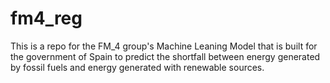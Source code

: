 # fm4_reg
This is a repo for the FM_4 group's Machine Leaning Model that is built for the government of Spain to predict the shortfall between energy generated by fossil fuels and energy generated with renewable sources. 
